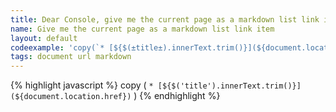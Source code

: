 ```yaml
---
title: Dear Console, give me the current page as a markdown list link item
name: Give me the current page as a markdown list link item
layout: default
codeexample: 'copy(`* [${$(±title±).innerText.trim()}](${document.location.href})`)'
tags: document url markdown
---
```


{% highlight javascript %}
copy (
    `* [${$('title').innerText.trim()}]
    (${document.location.href})`
)
{% endhighlight %}